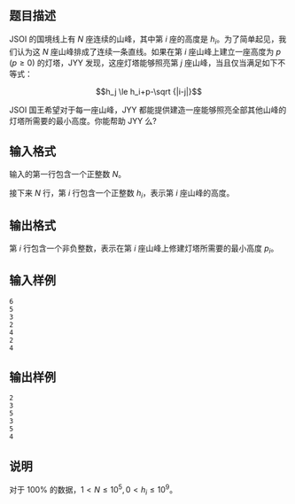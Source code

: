 ## 题目描述

JSOI 的国境线上有 $N$ 座连续的山峰，其中第 $i$ 座的高度是 $h_i$。为了简单起见，我们认为这 $N$ 座山峰排成了连续一条直线。如果在第 $i$ 座山峰上建立一座高度为 $p$ $(p \geq 0)$ 的灯塔，JYY 发现，这座灯塔能够照亮第 $j$ 座山峰，当且仅当满足如下不等式：

$$h_j \le h_i+p-\sqrt {|i-j|}$$

JSOI 国王希望对于每一座山峰，JYY 都能提供建造一座能够照亮全部其他山峰的灯塔所需要的最小高度。你能帮助 JYY 么?

## 输入格式

输入的第一行包含一个正整数 $N$。

接下来 $N$ 行，第 $i$ 行包含一个正整数 $h_i$，表示第 $i$ 座山峰的高度。

## 输出格式

第 $i$ 行包含一个非负整数，表示在第 $i$ 座山峰上修建灯塔所需要的最小高度 $p_i$。

## 输入样例

```
6
5
3
2
4
2
4
```

## 输出样例

```
2
3
5
3
5
4
```

## 说明

对于 $100\%$ 的数据，$1< N \le 10^5,0 < h_i \le 10^9$。
